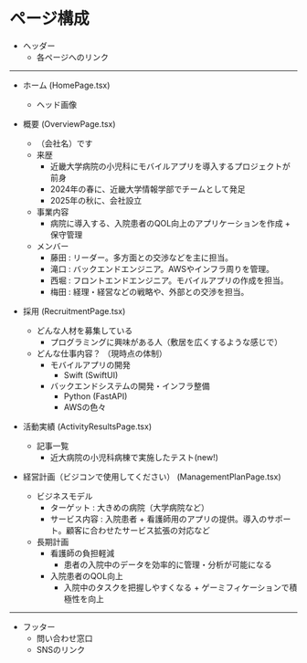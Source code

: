 # ページ構成

- ヘッダー
    - 各ページへのリンク

---

- ホーム (HomePage.tsx)
    - ヘッド画像

- 概要 (OverviewPage.tsx)
    - （会社名）です
    - 来歴
        - 近畿大学病院の小児科にモバイルアプリを導入するプロジェクトが前身
        - 2024年の春に、近畿大学情報学部でチームとして発足
        - 2025年の秋に、会社設立
    - 事業内容
        - 病院に導入する、入院患者のQOL向上のアプリケーションを作成 + 保守管理
    - メンバー
        - 藤田 : リーダー。多方面との交渉などを主に担当。
        - 滝口 : バックエンドエンジニア。AWSやインフラ周りを管理。
        - 西堀 : フロントエンドエンジニア。モバイルアプリの作成を担当。
        - 梅田 : 経理・経営などの戦略や、外部との交渉を担当。

- 採用 (RecruitmentPage.tsx)
    - どんな人材を募集している
        - プログラミングに興味がある人（敷居を広くするような感じで）
    - どんな仕事内容？ （現時点の体制）
        - モバイルアプリの開発
            - Swift (SwiftUI)
        - バックエンドシステムの開発・インフラ整備
            - Python (FastAPI)
            - AWSの色々

- 活動実績 (ActivityResultsPage.tsx)
    - 記事一覧
        - 近大病院の小児科病棟で実施したテスト(new!)

- 経営計画（ビジコンで使用してください） (ManagementPlanPage.tsx)
    - ビジネスモデル
        - ターゲット : 大きめの病院（大学病院など）
        - サービス内容 : 入院患者 + 看護師用のアプリの提供。導入のサポート。顧客に合わせたサービス拡張の対応など
    - 長期計画
        - 看護師の負担軽減
            - 患者の入院中のデータを効率的に管理・分析が可能になる
        - 入院患者のQOL向上
            - 入院中のタスクを把握しやすくなる + ゲーミフィケーションで積極性を向上

---

- フッター
    - 問い合わせ窓口
    - SNSのリンク
